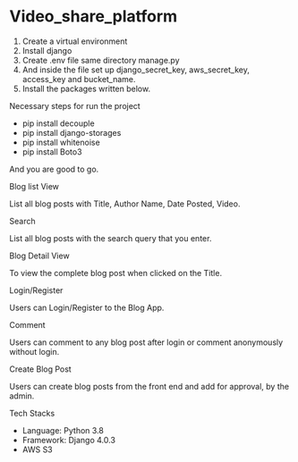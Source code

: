 # Video_share_platform

1) Create a virtual environment
2) Install django
3) Create .env file same directory manage.py
4) And inside the file set up django_secret_key, aws_secret_key, access_key and bucket_name.
5) Install the packages written below.

Necessary steps for run the project
- pip install decouple
- pip install django-storages
- pip install whitenoise 
- pip install Boto3

And you are good to go.

Blog list View

List all blog posts with Title, Author Name, Date Posted, Video.

Search

List all blog posts with the search query that you enter.

Blog Detail View

To view the complete blog post when clicked  on the Title.

Login/Register

Users can Login/Register to the Blog App.

Comment

Users can comment to any blog post after login or comment anonymously without login.

Create Blog Post

Users can create blog posts from the front end and add for approval, by the admin.

Tech Stacks

- Language: Python 3.8
- Framework: Django 4.0.3
- AWS S3
